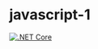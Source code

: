 # javascript-1

[![.NET Core](https://github.com/AdrianRallBhs/javascript-1/tree/main/.github/workflows/js-action.yml/badge.svg)](https://github.com/AdrianRallBhs/javascript-1/tree/main/.github/workflows/js-action.yml)